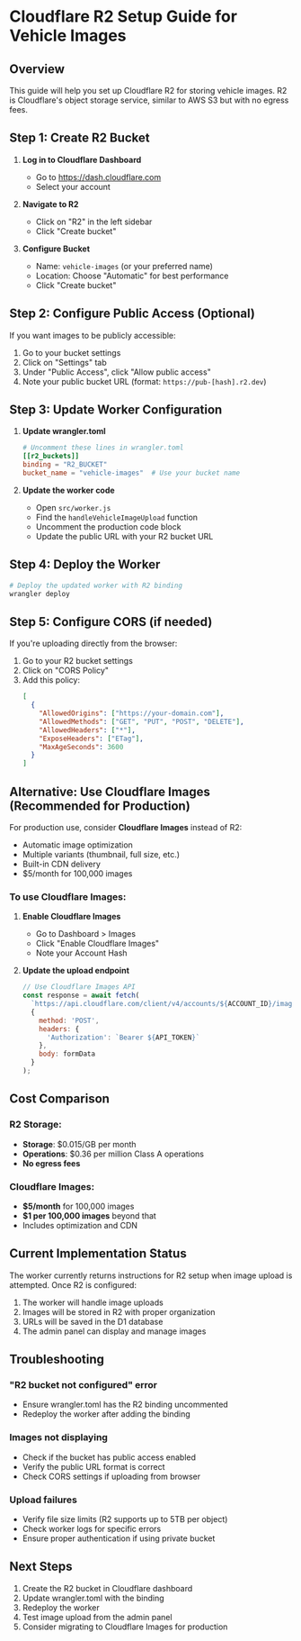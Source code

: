 # Cloudflare R2 Setup Guide for Vehicle Images

## Overview
This guide will help you set up Cloudflare R2 for storing vehicle images. R2 is Cloudflare's object storage service, similar to AWS S3 but with no egress fees.

## Step 1: Create R2 Bucket

1. **Log in to Cloudflare Dashboard**
   - Go to https://dash.cloudflare.com
   - Select your account

2. **Navigate to R2**
   - Click on "R2" in the left sidebar
   - Click "Create bucket"

3. **Configure Bucket**
   - Name: `vehicle-images` (or your preferred name)
   - Location: Choose "Automatic" for best performance
   - Click "Create bucket"

## Step 2: Configure Public Access (Optional)

If you want images to be publicly accessible:

1. Go to your bucket settings
2. Click on "Settings" tab
3. Under "Public Access", click "Allow public access"
4. Note your public bucket URL (format: `https://pub-[hash].r2.dev`)

## Step 3: Update Worker Configuration

1. **Update wrangler.toml**
   ```toml
   # Uncomment these lines in wrangler.toml
   [[r2_buckets]]
   binding = "R2_BUCKET"
   bucket_name = "vehicle-images"  # Use your bucket name
   ```

2. **Update the worker code**
   - Open `src/worker.js`
   - Find the `handleVehicleImageUpload` function
   - Uncomment the production code block
   - Update the public URL with your R2 bucket URL

## Step 4: Deploy the Worker

```bash
# Deploy the updated worker with R2 binding
wrangler deploy
```

## Step 5: Configure CORS (if needed)

If you're uploading directly from the browser:

1. Go to your R2 bucket settings
2. Click on "CORS Policy"
3. Add this policy:
   ```json
   [
     {
       "AllowedOrigins": ["https://your-domain.com"],
       "AllowedMethods": ["GET", "PUT", "POST", "DELETE"],
       "AllowedHeaders": ["*"],
       "ExposeHeaders": ["ETag"],
       "MaxAgeSeconds": 3600
     }
   ]
   ```

## Alternative: Use Cloudflare Images (Recommended for Production)

For production use, consider **Cloudflare Images** instead of R2:
- Automatic image optimization
- Multiple variants (thumbnail, full size, etc.)
- Built-in CDN delivery
- $5/month for 100,000 images

### To use Cloudflare Images:

1. **Enable Cloudflare Images**
   - Go to Dashboard > Images
   - Click "Enable Cloudflare Images"
   - Note your Account Hash

2. **Update the upload endpoint**
   ```javascript
   // Use Cloudflare Images API
   const response = await fetch(
     `https://api.cloudflare.com/client/v4/accounts/${ACCOUNT_ID}/images/v1`,
     {
       method: 'POST',
       headers: {
         'Authorization': `Bearer ${API_TOKEN}`
       },
       body: formData
     }
   );
   ```

## Cost Comparison

### R2 Storage:
- **Storage**: $0.015/GB per month
- **Operations**: $0.36 per million Class A operations
- **No egress fees**

### Cloudflare Images:
- **$5/month** for 100,000 images
- **$1 per 100,000 images** beyond that
- Includes optimization and CDN

## Current Implementation Status

The worker currently returns instructions for R2 setup when image upload is attempted. Once R2 is configured:

1. The worker will handle image uploads
2. Images will be stored in R2 with proper organization
3. URLs will be saved in the D1 database
4. The admin panel can display and manage images

## Troubleshooting

### "R2 bucket not configured" error
- Ensure wrangler.toml has the R2 binding uncommented
- Redeploy the worker after adding the binding

### Images not displaying
- Check if the bucket has public access enabled
- Verify the public URL format is correct
- Check CORS settings if uploading from browser

### Upload failures
- Verify file size limits (R2 supports up to 5TB per object)
- Check worker logs for specific errors
- Ensure proper authentication if using private bucket

## Next Steps

1. Create the R2 bucket in Cloudflare dashboard
2. Update wrangler.toml with the binding
3. Redeploy the worker
4. Test image upload from the admin panel
5. Consider migrating to Cloudflare Images for production
